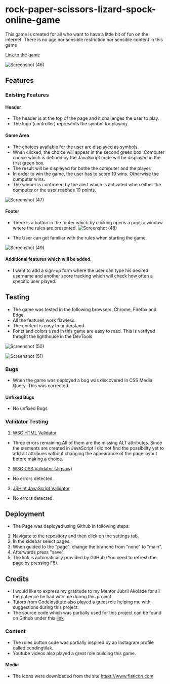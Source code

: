 # rock-paper-scissors-lizard-spock-online-game
This game is created for all who want to have a little bit of fun on the internet. There is no age nor sensible restriction nor sensible content in this game

[Link to the game](https://23052015.github.io/rock-paper-scissors-lizard-spock-online-game/)

![Screenshot (46)](https://user-images.githubusercontent.com/109954194/202880172-f3540a63-c064-4f8e-b49c-7a53a5749cba.png)




## Features

### Existing Features

#### Header
* The header is at the top of the page and it challenges the user to play. 
* The logo (controller) represents the symbol for playing.

#### Game Area
* The choices available for the user are displayed as symbols.
* When clicked, the choice will appear in the second green box. Computer choice which is defined by the JavaScript code will be displayed in the first green box. 
* The result will be displayed for bothe the computer and the player. 
* In order to win the game, the user has to score 10 wins. Otherwise the cumputer wins. 
* The winner is confirmed by the alert which is activated when either the computer or the user reaches 10 points.




![Screenshot (47)](https://user-images.githubusercontent.com/109954194/202880190-acfb4457-1364-41f7-9333-87db33e86c22.png)




#### Footer

* There is a button in the footer which by clicking opens a popUp window where the rules are presented. 
![Screenshot (48)](https://user-images.githubusercontent.com/109954194/202880198-79ce8a80-87be-4604-b4b4-2ac0ff31a0e1.png)

* The User can get familiar with the rules when starting the game. 




![Screenshot (49)](https://user-images.githubusercontent.com/109954194/202880205-d2ca8359-0011-4ce8-8c3c-91ff9f795ece.png)




#### Additional features which will be added. 
* I want to add a sign-up form where the user can type his desired username and another score tracking which will check how often a specific user played. 

## Testing 

* The game was tested in the following browsers: Chrome, Firefox and Edge.
* All the features work flawless.
* The content is easy to understand. 
* Fonts and colors used in this game are easy to read. This is verifyed throght the lighthouse in the DevTools



![Screenshot (50)](https://user-images.githubusercontent.com/109954194/202880213-429899c6-597c-4a6e-94df-0ea2e6dac173.png)

![Screenshot (51)](https://user-images.githubusercontent.com/109954194/202880217-f7e99ecf-aa9b-401a-abd1-924d5a34be0d.png)




### Bugs 
* When the game was deployed a bug was discovered in CSS Media Query. This was corrected. 

#### Unfixed Bugs

* No unfixed Bugs

### Validator Testing
1. [W3C HTML Validator](https://validator.w3.org/)
* Three errors remaining.All of them are the missing ALT attributes. Since the elements are created in JavaScript I did not find the possibility yet to add alt    attribues without changing the appearance of the page layout before making a choice.

2. [W3C CSS Validator (Jigsaw)](https://jigsaw.w3.org/css-validator/)
* No errors detected.

3. [JSHint JavaScript Validator](https://jshint.com/)
* No errors detected.


## Deployment 
* The Page was deployed using Github in following steps:
1. Navigate to the repository and then click on the settings tab. 
2. In the sidebar select pages.
3. When guided to the "page", change the branche from "none" to "main". 
4. Afterwards press "save".
5. The link is automatically provided by GitHub (You need to refresh the page by pressing F5). 


## Credits

* I would like to express my gratitude to my Mentor Jubril Akolade for all the patience he had with me during this project. 
* Tutors from CodeInstitute also played a great role helping me with suggestions during this project. 
* The source code which was partially used for this project can be found on Github under this
  [link](https://github.com/HimanshuDorbi/Rock-Paper-Scissor/blob/b7a72a41bfe5d78a1d98b65c5cee90c4e6f6d50f/index.js)


### Content 

* The rules button code was partially inspired by an Instagram profile called ccodingtilak. 
* Youtube videos also played a great role building this game.


#### Media
* The icons were downloaded from the site https://www.flaticon.com
